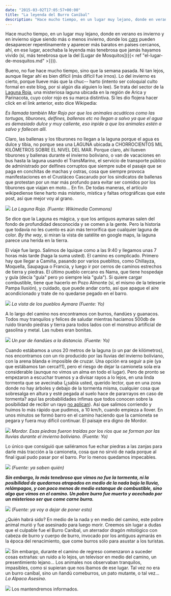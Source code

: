 ```yaml
---
date: "2015-03-02T17:05:57+00:00"
title: "La leyenda del Burro Caníbal"
description: "Hace mucho tiempo, en un lugar muy lejano, donde en verano es invierno y en invierno sigue siendo más o menos invierno..."
---
```


Hace mucho tiempo, en un lugar muy lejano, donde en verano es invierno y en invierno sigue siendo más o menos invierno, donde los _<a href="http://mdqv.cl/post/67219672958/capitulo-2-the-carformers">cars</a>_ pueden desaparecer repentinamente y aparecer más baratos en países cercanos, ahí, en ese lugar, acechaba la leyenda más tenebrosa que jamás hayamos vivido (sí, más tenebrosa que la del [Lugar de Mosquitos]({{< ref "el-lugar-de-mosquitos.md" >}})).


Bueno, no fue hace mucho tiempo, sino que la semana pasada. Ni tan lejos, aunque llegar ahí es bien difícil (más difícil fue irnos). Lo del invierno es cierto, porque llueve más que la chuc-- harto (intento ser coloquial culto formal en este blog, por si algún día alguien lo lee). Se trata del sector de la <a href="http://es.wikipedia.org/wiki/Laguna_Roja">Laguna Roja</a>, una misteriosa laguna ubicada en la región de Arica y Parinacota, cuyo color rojo es su marca distintiva. Si les dio flojera hacer click en el link anterior, esto dice Wikipedia:

_Es llamada también Mar Rojo por que los animales acuáticos como las tortugas, tiburones, delfines, ballenas etc no llegan a salvo ya que el agua es demasiado dulce y muy caliente, eso inpide a que los animales estén a salvo y fallecen allí._

Claro, las ballenas y los tiburones no llegan a la laguna porque el agua es dulce y tibia, no porque sea una LAGUNA ubicada a CHORROCIENTOS MIL KILÓMETROS SOBRE EL NIVEL DEL MAR. Porque claro, ahí llueven tiburones y ballenas durante el invierno boliviano, o van de vacaciones en bus hasta la laguna usando el TransMarino, el servicio de transporte público de administrado por delfines corruptos que siempre sube el pasaje que se paga en conchitas de machas y ostras, cosa que siempre provoca manifestaciones en el Crustáceo Cascarudo por los sindicatos de ballenas que protestan por un mar más profundo para evitar ser comidos por los tiburones que viajan en moto... En fin. De todas maneras, el artículo wikipediense tiene harto más misterio, mística y faltas ortográficas que este post, así que mejor voy al grano.

![](/posts/img/2015-03-02-la-leyenda-del-burro-canbal/15c70ccbd699fa81b03690feac7ab72b14e06cf971b2ead79961bb5f2f84c855.jpg)
_La Laguna Roja. (Fuente: Wikimedia Commons)_


Se dice que la Laguna es mágica, y que los antiguos aymaras salen del fondo de profundidad desconocida y se comen a la gente. Pero la historia que todavía no les cuento es aún más terrorífica que cualquier laguna de color. _By the way_, si miran la vista de satélite en google maps, la laguna parece una herida en la tierra.


El viaje fue largo. Salimos de Iquique como a las 9:40 y llegamos unas 7 horas más tarde (haga la suma usted). El camino es complicado. Primero hay que llegar a Camiña, pasando por varios pueblitos, como Chillayza, Moquella, Saupagua o Francia, y luego ir por cerros de caminos estrechos de tierra y piedras. El último pueblo cercano es Nama, que tiene hospedaje y gula (decía "guía" pero yo siempre leía "gula"). Si quiere cargar combustible, tiene que hacerlo en Pozo Almonte (sí, el mismo de la teleserie Pampa Ilusión), y cuidado, que puede andar corto, así que apague el aire acondicionado y trate de no quedarse pegado en el barro. 

![](/posts/img/2015-03-02-la-leyenda-del-burro-canbal/34e4882b27179586cfe251ef47ce78f29c12cf298ec354f1ada87188c89e0bee.jpg)
_La vista de los pueblos Aymara (Fuente: Yo)_


A lo largo del camino nos encontramos con burros, ñandúes y guanacos. Todos muy tranquilos y felices de saludar mientras hacíamos 500db de ruido tirando piedras y tierra para todos lados con el monstruo artificial de gasolina y metal. Las nubes eran bonitas.

![](/posts/img/2015-03-02-la-leyenda-del-burro-canbal/03a8e9b57eae8474118ad1a9ea7224c1db6a3512a82c614f6b4727a60df3fc3d.jpg)
_Un par de ñandúes a la distancia. (Fuente: Yo)_


Cuando estábamos a unos 20 metros de la laguna (o un par de kilómetros), nos encontramos con un río producido por las lluvias del invierno boliviano, con la arena blanda e imposible de cruzar. Una opción era seguir a pie (ya que estábamos tan cerca!!1), pero el riesgo de dejar la camioneta sola era considerable (aunque no vimos un alma en todo el lugar). Pero de pronto se empezaron a escuchar truenos y a divisar rayos a lo lejos, en una linda tormenta que se avecinaba (¿sabía usted, querido lector, que en una zona donde no hay árboles y debajo de la tormenta misma, cualquier cosa que sobresalga en altura y esté pegada al suelo hace de pararrayos en caso de tormenta? aquí las probabilidades ínfimas que todos conocen sobre la posibilidad de recibir un rayo <a href="http://xkcd.com/795/">no aplican</a>). Así que salimos corriendo y huimos lo más rápido que pudimos, a 10 km/h, cuando empieza a llover. En unos minutos se formó barro en el camino haciendo que la camioneta se pegara y fuera muy difícil continuar. El paisaje era digno de Mordor.

![](/posts/img/2015-03-02-la-leyenda-del-burro-canbal/15b9c5f569c6247803865df2b6f93999f3f419643c6d8f5a1647f0db222ecd48.jpg)
_Mordor. Esas piedras fueron traídas por los ríos que se forman por las lluvias durante el invierno boliviano. (Fuente: Yo)_


Lo único que consiguió que saliéramos fue echar piedras a las zanjas para darle más tracción a la camioneta, cosa que no sirvió de nada porque al final igual pudo pasar por el barro. Por lo menos quedamos impecables.

![](/posts/img/2015-03-02-la-leyenda-del-burro-canbal/2eb0d2252b3c2a2855c3fe859b02b9481c92cb8fa9a5a8c4d718e9bf22d38764.jpg)
_(Fuente: ya saben quién)_


_<b>Sin embargo, lo más tenebroso que vimos no fue la tormenta, ni la posibilidad de quedarnos atrapados en medio de la nada bajo la lluvia, relámpagos, y con poco menos de medio estanque de combustible, sino algo que vimos en el camino. Un pobre burro fue muerto y acechado por un misterioso ser que come carne burra.</b>_

![](/posts/img/2015-03-02-la-leyenda-del-burro-canbal/5a79f31ba88fa19e7c3b96d0c831132917463856addddf1fbc3dbbd3e11353ef.jpg)
_(Fuente: ya voy a dejar de poner esto)_


¿Quién habrá sido? En medio de la nada y en medio del camino, este pobre animal murió y fue asesinado para luego morir. Creemos sin lugar a dudas que el culpable fue el Burro Caníbal, un aterrador dragón mitológico con cabeza de burro y cuerpo de burro, invocado por los antiguos aymarás en la época del renacimiento, que come burros sólo para asustar a los turistas. 

![](/posts/img/2015-03-02-la-leyenda-del-burro-canbal/a49befae8d3ec7b0688f0d0b12c10e9808253402f861932aabadff70f8a3b0df.jpg)
Sin embargo, durante el camino de regreso comenzaron a suceder cosas extrañas: un ruido a lo lejos, un televisor en medio del camino, un presentimiento lejano... Los animales nos observaban tranquilos, impasibles, como si supieran que nos íbamos de ese lugar. Tal vez no era un burro caníbal, sino un ñandú comeburros, un pato mutante, o tal vez... _La Alpaca Asesina_. 

![](/posts/img/2015-03-02-la-leyenda-del-burro-canbal/7eaff31265051282f8e8956707ca55d3382f939ead0391d4ac228912e55a1f85.jpg)
Los mantendremos informados.

